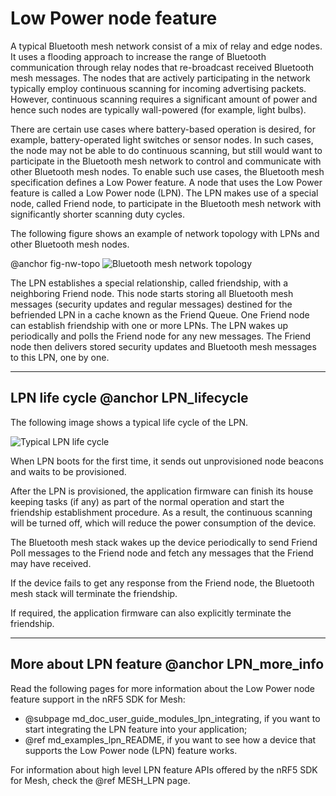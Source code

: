 # Low Power node feature

A typical Bluetooth mesh network consist of a mix of relay and edge nodes. It uses a flooding approach to
increase the range of Bluetooth communication through relay nodes that re-broadcast received
Bluetooth mesh messages. The nodes that are actively participating in the network typically employ continuous
scanning for incoming advertising packets. However, continuous scanning requires a significant
amount of power and hence such nodes are typically wall-powered (for example, light bulbs).

There are certain use cases where battery-based operation is desired, for example,
battery-operated light switches or sensor nodes. In such cases, the node may not be able to do
continuous scanning, but still would want to participate in the Bluetooth mesh network to control and
communicate with other Bluetooth mesh nodes. To enable such use cases,
the Bluetooth mesh specification defines a Low Power feature. A node that uses the Low Power
feature is called a Low Power node (LPN).
The LPN makes use of a special node, called Friend node, to participate in the Bluetooth mesh network with
 significantly shorter scanning duty cycles.

The following figure shows an example of network topology with LPNs and other Bluetooth mesh nodes.

@anchor fig-nw-topo
![Bluetooth mesh network topology](images/network_topology.svg "Network topology")

The LPN establishes a special relationship, called friendship, with a neighboring Friend node.
This node starts storing all Bluetooth mesh messages (security updates and regular messages) destined for
the befriended LPN in a cache known as the Friend Queue.
One Friend node can establish friendship with one or more LPNs.
The LPN wakes up periodically and polls the Friend node for any new messages. The
Friend node then delivers stored security updates and Bluetooth mesh messages to this LPN, one by one.


---


## LPN life cycle @anchor LPN_lifecycle

The following image shows a typical life cycle of the LPN.

![Typical LPN life cycle](images/lpn_life_cycle.svg "Typical LPN life cycle")

When LPN boots for the first time, it sends out unprovisioned node beacons and waits to be
provisioned.

After the LPN is provisioned, the application firmware can finish its house keeping tasks (if any)
as part of the normal operation and start the friendship establishment procedure.
As a result, the continuous scanning will be turned off, which will reduce the power consumption
of the device.

The Bluetooth mesh stack wakes up the device periodically to send Friend Poll messages to the Friend node
and fetch any messages that the Friend may have received.

If the device fails to get any response from the Friend node, the Bluetooth mesh
stack will terminate the friendship.

If required, the application firmware can also explicitly
terminate the friendship.


---


## More about LPN feature @anchor LPN_more_info


Read the following pages for more information about the Low Power node feature support
in the nRF5 SDK for Mesh:
- @subpage md_doc_user_guide_modules_lpn_integrating, if you want to start integrating
the LPN feature into your application;
- @ref md_examples_lpn_README, if you want to see how a device that supports
the Low Power node (LPN) feature works.

For information about high level LPN feature APIs offered by the nRF5 SDK for Mesh,
check the @ref MESH_LPN page.